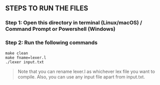 ## STEPS TO RUN THE FILES

### Step 1: Open this directory in terminal (Linux/macOS) / Command Prompt or Powershell (Windows)

### Step 2: Run the following commands

```
make clean
make fname=lexer.l
./lexer input.txt
```

> Note that you can rename lexer.l as whichever lex file you want to compile. Also, you can use any input file apart from input.txt.  
